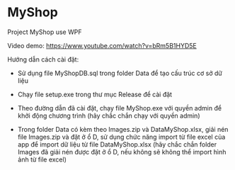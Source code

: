 # MyShop
Project MyShop use WPF

Video demo: https://www.youtube.com/watch?v=bRm5B1HYD5E

Hướng dẫn cách cài đặt:

 - Sử dụng file MyShopDB.sql trong folder Data để tạo cấu trúc cơ sở dữ liệu

 - Chạy file setup.exe trong thư mục Release để cài đặt

 - Theo đường dẫn đã cài đặt, chạy file MyShop.exe với quyền admin để khởi động chương trình (hãy chắc chắn chạy với quyền admin)

 - Trong folder Data có kèm theo Images.zip và DataMyShop.xlsx, giải nén file Images.zip và đặt ở ổ D, sử dụng chức năng import từ file excel của app để import dữ liệu từ file DataMyShop.xlsx (hãy chắc chắn folder Images đã giải nén được đặt ở ổ D, nếu không sẽ không thể import hình ảnh từ file excel)

